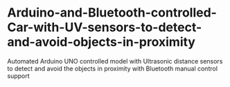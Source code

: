 # Arduino-and-Bluetooth-controlled-Car-with-UV-sensors-to-detect-and-avoid-objects-in-proximity
Automated Arduino UNO controlled model with Ultrasonic distance sensors to detect and avoid the objects in proximity with Bluetooth manual control support
